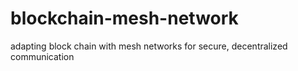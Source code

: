 # blockchain-mesh-network
adapting block chain with mesh networks for secure, decentralized communication
